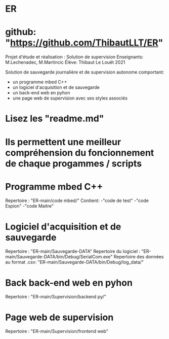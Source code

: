 # ER
# github: "https://github.com/ThibautLLT/ER"
Projet d'étude et réalisation : Solution de supervision
Enseignants: M.Lechenadec, M.Martincic
Élève: Thibaut Le Louët 2021

 Solution de sauvegarde journalière et de supervision autonome comportant:
 - un programme mbed C++
 - un logiciel d'acquisition et de sauvegarde
 - un back-end web en pyhon
 - une page web de supervision avec ses styles associés

# Lisez les "readme.md"
# Ils permettent une meilleur compréhension du foncionnement de chaque progammes / scripts


# Programme mbed C++
Repertoire : "ER-main/code mbed/"
Contient: 
    -"code de test"
    -"code Espion"
    -"code Maitre"

# Logiciel d'acquisition et de sauvegarde
Repertoire : "ER-main/Sauvegarde-DATA"
Repertoire du logiciel : "ER-main/Sauvegarde-DATA/bin/Debug/SerialCom.exe"
Repertoire des données au format .csv: "ER-main/Sauvegarde-DATA/bin/Debug/log_data/"

# Back back-end web en pyhon
Repertoire : "ER-main/Supervision/backend py/"

# Page web de supervision
Repertoire : "ER-main/Supervision/frontend web"
